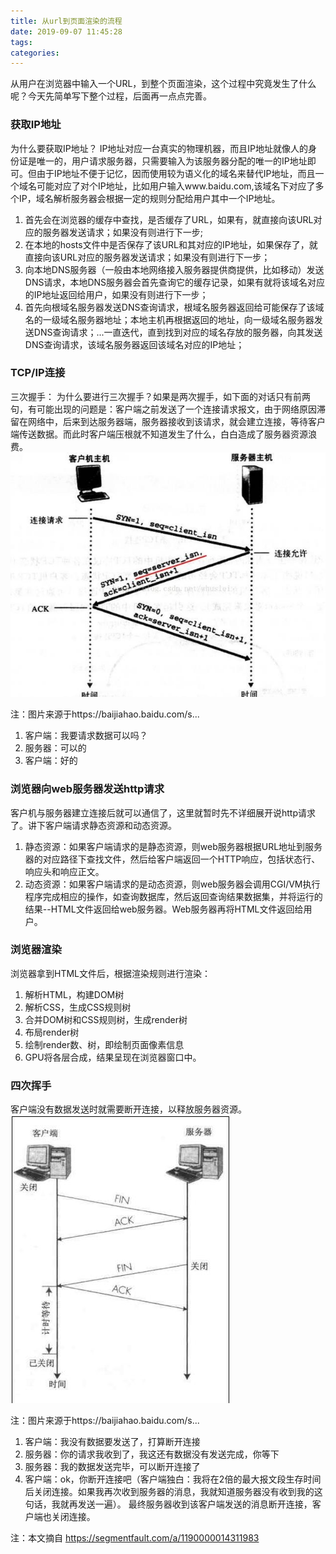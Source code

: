 ```yaml
---
title: 从url到页面渲染的流程
date: 2019-09-07 11:45:28
tags:
categories:
---
```



从用户在浏览器中输入一个URL，到整个页面渲染，这个过程中究竟发生了什么呢？今天先简单写下整个过程，后面再一点点完善。
### 获取IP地址
为什么要获取IP地址？
IP地址对应一台真实的物理机器，而且IP地址就像人的身份证是唯一的，用户请求服务器，只需要输入为该服务器分配的唯一的IP地址即可。但由于IP地址不便于记忆，因而使用较为语义化的域名来替代IP地址，而且一个域名可能对应了对个IP地址，比如用户输入www.baidu.com,该域名下对应了多个IP，域名解析服务器会根据一定的规则分配给用户其中一个IP地址。
1. 首先会在浏览器的缓存中查找，是否缓存了URL，如果有，就直接向该URL对应的服务器发送请求；如果没有则进行下一步;
2. 在本地的hosts文件中是否保存了该URL和其对应的IP地址，如果保存了，就直接向该URL对应的服务器发送请求；如果没有则进行下一步；
3. 向本地DNS服务器（一般由本地网络接入服务器提供商提供，比如移动）发送DNS请求，本地DNS服务器会首先查询它的缓存记录，如果有就将该域名对应的IP地址返回给用户，如果没有则进行下一步；
4. 首先向根域名服务器发送DNS查询请求，根域名服务器返回给可能保存了该域名的一级域名服务器地址；本地主机再根据返回的地址，向一级域名服务器发送DNS查询请求；...一直迭代，直到找到对应的域名存放的服务器，向其发送DNS查询请求，该域名服务器返回该域名对应的IP地址；
### TCP/IP连接
三次握手：
为什么要进行三次握手？如果是两次握手，如下面的对话只有前两句，有可能出现的问题是：客户端之前发送了一个连接请求报文，由于网络原因滞留在网络中，后来到达服务器端，服务器接收到该请求，就会建立连接，等待客户端传送数据。而此时客户端压根就不知道发生了什么，白白造成了服务器资源浪费。
![三次握手](/images/三次握手.png)

注：图片来源于https://baijiahao.baidu.com/s...
1. 客户端：我要请求数据可以吗？
2. 服务器：可以的
3. 客户端：好的
### 浏览器向web服务器发送http请求
客户机与服务器建立连接后就可以通信了，这里就暂时先不详细展开说http请求了。讲下客户端请求静态资源和动态资源。
1. 静态资源：如果客户端请求的是静态资源，则web服务器根据URL地址到服务器的对应路径下查找文件，然后给客户端返回一个HTTP响应，包括状态行、响应头和响应正文。
2. 动态资源：如果客户端请求的是动态资源，则web服务器会调用CGI/VM执行程序完成相应的操作，如查询数据库，然后返回查询结果数据集，并将运行的结果--HTML文件返回给web服务器。Web服务器再将HTML文件返回给用户。
### 浏览器渲染
浏览器拿到HTML文件后，根据渲染规则进行渲染：
1. 解析HTML，构建DOM树
2. 解析CSS，生成CSS规则树
3. 合并DOM树和CSS规则树，生成render树
4. 布局render树
5. 绘制render数、树，即绘制页面像素信息
6. GPU将各层合成，结果呈现在浏览器窗口中。
### 四次挥手
客户端没有数据发送时就需要断开连接，以释放服务器资源。
![四次挥手](/images/四次挥手.png)

注：图片来源于https://baijiahao.baidu.com/s...
1. 客户端：我没有数据要发送了，打算断开连接
2. 服务器：你的请求我收到了，我这还有数据没有发送完成，你等下
3. 服务器：我的数据发送完毕，可以断开连接了
4. 客户端：ok，你断开连接吧（客户端独白：我将在2倍的最大报文段生存时间后关闭连接。如果我再次收到服务器的消息，我就知道服务器没有收到我的这句话，我就再发送一遍）。
最终服务器收到该客户端发送的消息断开连接，客户端也关闭连接。


注：本文摘自 https://segmentfault.com/a/1190000014311983
 
